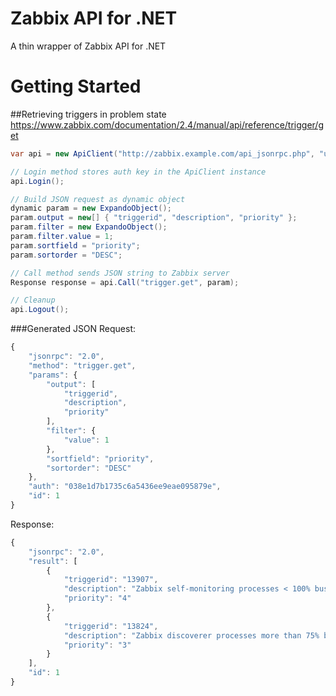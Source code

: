 # Zabbix API for .NET
A thin wrapper of Zabbix API for .NET
# Getting Started
##Retrieving triggers in problem state
https://www.zabbix.com/documentation/2.4/manual/api/reference/trigger/get
```C#
var api = new ApiClient("http://zabbix.example.com/api_jsonrpc.php", "user1", "pass");

// Login method stores auth key in the ApiClient instance
api.Login();

// Build JSON request as dynamic object
dynamic param = new ExpandoObject();
param.output = new[] { "triggerid", "description", "priority" };
param.filter = new ExpandoObject();
param.filter.value = 1;
param.sortfield = "priority";
param.sortorder = "DESC";

// Call method sends JSON string to Zabbix server
Response response = api.Call("trigger.get", param);

// Cleanup
api.Logout();
```
###Generated JSON
Request:
```javascript
{
    "jsonrpc": "2.0",
    "method": "trigger.get",
    "params": {
        "output": [
            "triggerid",
            "description",
            "priority"
        ],
        "filter": {
            "value": 1
        },
        "sortfield": "priority",
        "sortorder": "DESC"
    },
    "auth": "038e1d7b1735c6a5436ee9eae095879e",
    "id": 1
}
```
Response:
```javascript
{
    "jsonrpc": "2.0",
    "result": [
        {
            "triggerid": "13907",
            "description": "Zabbix self-monitoring processes < 100% busy",
            "priority": "4"
        },
        {
            "triggerid": "13824",
            "description": "Zabbix discoverer processes more than 75% busy",
            "priority": "3"
        }
    ],
    "id": 1
}
```
